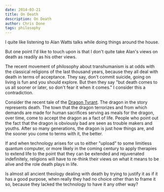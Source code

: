 ```yaml
---
date: 2014-03-21
title: On Death
description: On Death
author: Chris Done
tags: philosophy
---
```


I quite like listening to Alan Watts talks while doing things around
the house.

But one point I'd like to touch upon is that I don't quite take Alan's
views on death as readily as his other views.

The recent movement of philosophy about transhumanism is at odds with
the classical religions of the last thousand years, because they all
deal with death in terms of acceptance. They say, don't commit
suicide, going on living is fun and you should explore. But then they
say "but death comes to us all sooner or later, so don't fear it when
it comes." I consider this a contradiction.

Consider the recent tale of the
[Dragon Tyrant](http://www.nickbostrom.com/fable/dragon.html). The
dragon in the story represents death. The town that the dragon
terrorizes and from which demands are made for human sacrifices
serving as meals for the dragon, over time, come to accept the dragon
as a fact of life. People who point out the fact that the dragon is
obviously bad are seen as trouble makers and youths. After so many
generations, the dragon is just how things are, and the sooner you
come to terms with it, the better.

If and when technology arises for us to either "upload" to some
limitless quantum computer, or more likely in the coming century to
apply therapies to extend life to the point that they can be extended
and rejuvenated indefinitely, religions will have to re-think their
views on what it means to be alive and the role death plays in life.

Is almost all ancient theology dealing with death by trying to justify
it as if it has a good purpose, when really they had no choice other
than to frame it so, because they lacked the technology to have it any
other way?
